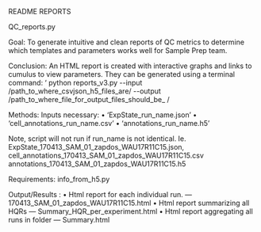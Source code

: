 README REPORTS 

QC_reports.py  

Goal:
To generate intuitive and clean reports of QC metrics to determine which templates and parameters works well for Sample Prep team.  

Conclusion:
An HTML report is created with interactive graphs and links to cumulus to view parameters. They can be generated using a terminal command:  ‘
python reports_v3.py --input /path_to_where_csvjson_h5_files_are/ --output /path_to_where_file_for_output_files_should_be_  /

Methods: 
Inputs necessary: 
•	‘ExpState_run_name.json’
•	‘cell_annotations_run_name.csv’
•	‘annotations_run_name.h5’

Note, script will not run if run_name is not identical. Ie. ExpState_170413_SAM_01_zapdos_WAU17R11C15.json, 
cell_annotations_170413_SAM_01_zapdos_WAU17R11C15.csv 
annotations_170413_SAM_01_zapdos_WAU17R11C15.h5 


Requirements: info_from_h5.py 


 Output/Results : 
	•	Html report for each individual run.  —  170413_SAM_01_zapdos_WAU17R11C15.html
	•	Html report summarizing all HQRs   — Summary_HQR_per_experiment.html 
	•	Html report aggregating all runs in folder  — Summary.html 








